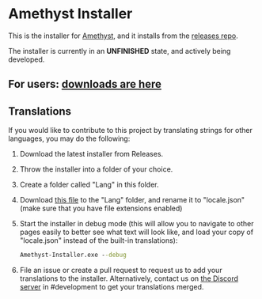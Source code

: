 # Amethyst Installer

This is the installer for [Amethyst](https://github.com/KinectToVR/Amethyst), and it installs from the [releases repo](https://github.com/KinectToVR/Amethyst-Releases).

The installer is currently in an **UNFINISHED** state, and actively being developed.

## For users: [downloads are here](https://github.com/kinecttovr/amethyst-installer-releases)

## Translations

If you would like to contribute to this project by translating strings for other languages, you may do the following:

1. Download the latest installer from Releases.

2. Throw the installer into a folder of your choice.

3. Create a folder called "Lang" in this folder.

4. Download [this file](https://raw.githubusercontent.com/KinectToVR/Amethyst-Installer/main/Amethyst-Installer/Resources/Lang/en.json) to the "Lang" folder, and rename it to "locale.json" (make sure that you have file extensions enabled)

5. Start the installer in debug mode (this will allow you to navigate to other pages easily to better see what text will look like, and load your copy of "locale.json" instead of the built-in translations):
   
   ```cmd
   Amethyst-Installer.exe --debug
   ```

6. File an issue or create a pull request to request us to add your translations to the installer. Alternatively, contact us on [the Discord server](https://discord.gg/YBQCRDG) in #development to get your translations merged.
